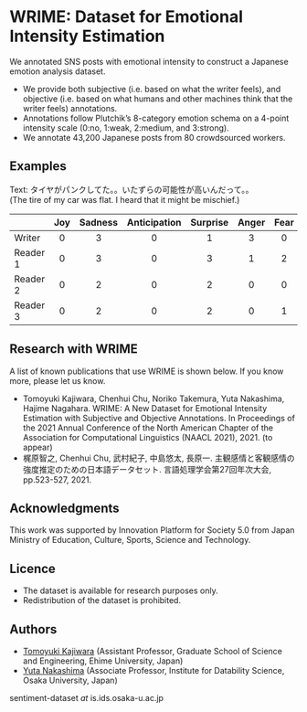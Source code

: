 # WRIME: Dataset for Emotional Intensity Estimation

We annotated SNS posts with emotional intensity to construct a Japanese emotion analysis dataset.

- We provide both subjective (i.e. based on what the writer feels), and objective (i.e. based on what humans and other machines think that the writer feels) annotations.
- Annotations follow Plutchik’s 8-category emotion schema on a 4-point intensity scale (0:no, 1:weak, 2:medium, and 3:strong).
- We annotate 43,200 Japanese posts from 80 crowdsourced workers.

## Examples

Text: タイヤがパンクしてた。。いたずらの可能性が高いんだって。。<br>
(The tire of my car was flat. I heard that it might be mischief.)

||Joy|Sadness|Anticipation|Surprise|Anger|Fear|Disgust|Trust|
| :--- | :---: | :---: | :---: | :---: | :---: | :---: | :---: | :---: |
|Writer  |0|3|0|1|3|0|0|0|
|Reader 1|0|3|0|3|1|2|1|0|
|Reader 2|0|2|0|2|0|0|0|0|
|Reader 3|0|2|0|2|0|1|1|0|


## Research with WRIME

A list of known publications that use WRIME is shown below.
If you know more, please let us know.

- Tomoyuki Kajiwara, Chenhui Chu, Noriko Takemura, Yuta Nakashima, Hajime Nagahara. WRIME: A New Dataset for Emotional Intensity Estimation with Subjective and Objective Annotations. In Proceedings of the 2021 Annual Conference of the North American Chapter of the Association for Computational Linguistics (NAACL 2021), 2021. (to appear)
- 梶原智之, Chenhui Chu, 武村紀子, 中島悠太, 長原一. 主観感情と客観感情の強度推定のための日本語データセット. 言語処理学会第27回年次大会, pp.523-527, 2021.


## Acknowledgments

This work was supported by Innovation Platform for Society 5.0 from Japan Ministry of Education, Culture, Sports, Science and Technology.


## Licence

- The dataset is available for research purposes only.
- Redistribution of the dataset is prohibited.


## Authors

- [Tomoyuki Kajiwara](http://moguranosenshi.sakura.ne.jp/cv.pdf) (Assistant Professor, Graduate School of Science and Engineering, Ehime University, Japan)
- [Yuta Nakashima](https://www.n-yuta.jp/) (Associate Professor, Institute for Datability Science, Osaka University, Japan)

sentiment-dataset *at* is.ids.osaka-u.ac.jp

